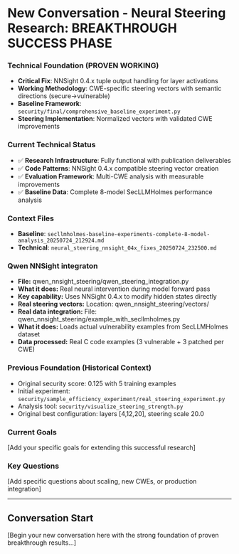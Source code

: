 # New Conversation - Neural Steering Research: BREAKTHROUGH SUCCESS PHASE



### Technical Foundation (PROVEN WORKING)
- **Critical Fix**: NNSight 0.4.x tuple output handling for layer activations
- **Working Methodology**: CWE-specific steering vectors with semantic directions (secure→vulnerable)
- **Baseline Framework**: `security/final/comprehensive_baseline_experiment.py`
- **Steering Implementation**: Normalized vectors with validated CWE improvements

### Current Technical Status
- ✅ **Research Infrastructure**: Fully functional with publication deliverables
- ✅ **Code Patterns**: NNSight 0.4.x compatible steering vector creation
- ✅ **Evaluation Framework**: Multi-CWE analysis with measurable improvements
- ✅ **Baseline Data**: Complete 8-model SecLLMHolmes performance analysis

### Context Files
- **Baseline**: `secllmholmes-baseline-experiments-complete-8-model-analysis_20250724_212924.md`
- **Technical**: `neural_steering_nnsight_04x_fixes_20250724_232500.md`

### Qwen NNSight integraton
- **File:** qwen_nnsight_steering/qwen_steering_integration.py
- **What it does:** Real neural intervention during model forward pass
- **Key capability:** Uses NNSight 0.4.x to modify hidden states directly
- **Real steering vectors:** Location: qwen_nnsight_steering/vectors/
- **Real data integration:** File: qwen_nnsight_steering/example_with_secllmholmes.py
- **What it does:** Loads actual vulnerability examples from SecLLMHolmes dataset
- **Data processed:** Real C code examples (3 vulnerable + 3 patched per CWE)

### Previous Foundation (Historical Context)
- Original security score: 0.125 with 5 training examples  
- Initial experiment: `security/sample_efficiency_experiment/real_steering_experiment.py`
- Analysis tool: `security/visualize_steering_strength.py`
- Original best configuration: layers [4,12,20], steering scale 20.0

### Current Goals
[Add your specific goals for extending this successful research]

### Key Questions
[Add specific questions about scaling, new CWEs, or production integration]

---

## Conversation Start

[Begin your new conversation here with the strong foundation of proven breakthrough results...]

